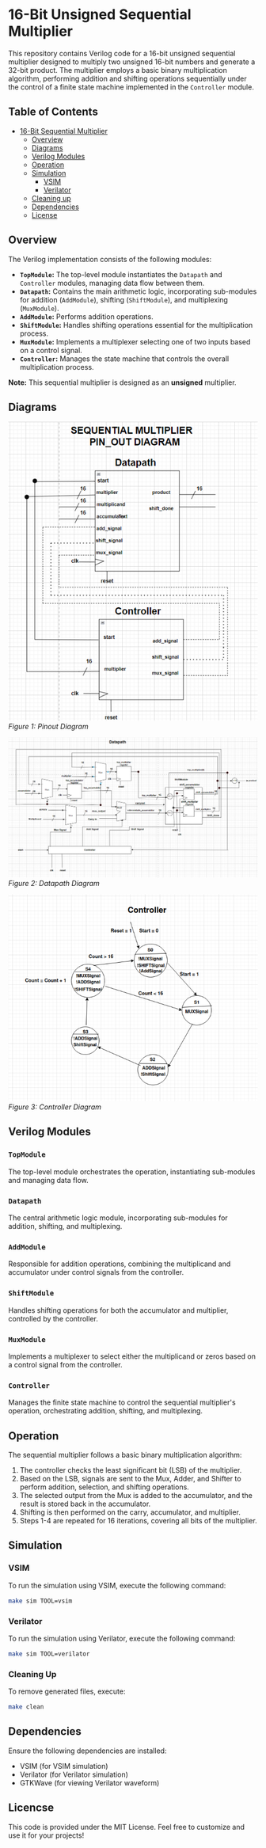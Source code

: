 # 16-Bit Unsigned Sequential Multiplier

This repository contains Verilog code for a 16-bit unsigned sequential multiplier designed to multiply two unsigned 16-bit numbers and generate a 32-bit product. The multiplier employs a basic binary multiplication algorithm, performing addition and shifting operations sequentially under the control of a finite state machine implemented in the `Controller` module.

## Table of Contents
- [16-Bit Sequential Multiplier](#16-bit-sequential-multiplier)
  - [Overview](#overview)
  - [Diagrams](#diagrams)
  - [Verilog Modules](#verilog-modules)
  - [Operation](#operation)
  - [Simulation](#simulation)
    - [VSIM](#Vsim)
    - [Verilator](#verilator)
  - [Cleaning up](#cleaning-up)
  - [Dependencies](#dependencies)
  - [License](#license)

## Overview

The Verilog implementation consists of the following modules:
- **`TopModule`:** The top-level module instantiates the `Datapath` and `Controller` modules, managing data flow between them.
- **`Datapath`:** Contains the main arithmetic logic, incorporating sub-modules for addition (`AddModule`), shifting (`ShiftModule`), and multiplexing (`MuxModule`).
- **`AddModule`:** Performs addition operations.
- **`ShiftModule`:** Handles shifting operations essential for the multiplication process.
- **`MuxModule`:** Implements a multiplexer selecting one of two inputs based on a control signal.
- **`Controller`:** Manages the state machine that controls the overall multiplication process.

**Note:** This sequential multiplier is designed as an **unsigned** multiplier.


## Diagrams

![Pinout Diagram](docs/Pinout.png)  
*Figure 1: Pinout Diagram*

![Datapath Diagram](docs/Datapath.png)
*Figure 2: Datapath Diagram*

![Controller Diagram](docs/Controller.png)  
*Figure 3: Controller Diagram*

## Verilog Modules

### `TopModule`
The top-level module orchestrates the operation, instantiating sub-modules and managing data flow.

### `Datapath`
The central arithmetic logic module, incorporating sub-modules for addition, shifting, and multiplexing.

### `AddModule`
Responsible for addition operations, combining the multiplicand and accumulator under control signals from the controller.

### `ShiftModule`
Handles shifting operations for both the accumulator and multiplier, controlled by the controller.

### `MuxModule`
Implements a multiplexer to select either the multiplicand or zeros based on a control signal from the controller.

### `Controller`
Manages the finite state machine to control the sequential multiplier's operation, orchestrating addition, shifting, and multiplexing.

## Operation

The sequential multiplier follows a basic binary multiplication algorithm:
1. The controller checks the least significant bit (LSB) of the multiplier.
2. Based on the LSB, signals are sent to the Mux, Adder, and Shifter to perform addition, selection, and shifting operations.
3. The selected output from the Mux is added to the accumulator, and the result is stored back in the accumulator.
4. Shifting is then performed on the carry, accumulator, and multiplier.
5. Steps 1-4 are repeated for 16 iterations, covering all bits of the multiplier.

## Simulation

### VSIM

To run the simulation using VSIM, execute the following command:

```bash
make sim TOOL=vsim
```

### Verilator

To run the simulation using Verilator, execute the following command:

```bash
make sim TOOL=verilator
```

### Cleaning Up

To remove generated files, execute:

```bash
make clean
```

## Dependencies

Ensure the following dependencies are installed:
- VSIM (for VSIM simulation)
- Verilator (for Verilator simulation)
- GTKWave (for viewing Verilator waveform)

## Licencse

This code is provided under the MIT License. Feel free to customize and use it for your projects!

